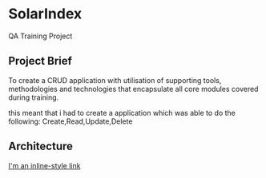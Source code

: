 # SolarIndex
QA Training Project

## Project Brief

To create a CRUD application with utilisation of supporting tools,
methodologies and technologies that encapsulate all core modules
covered during training.

this meant that i had to create a application which was able to do the following:
Create,Read,Update,Delete

## Architecture

[I'm an inline-style link](https://www.google.com)
